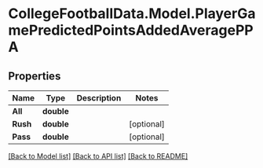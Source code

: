 # CollegeFootballData.Model.PlayerGamePredictedPointsAddedAveragePPA

## Properties

Name | Type | Description | Notes
------------ | ------------- | ------------- | -------------
**All** | **double** |  | 
**Rush** | **double** |  | [optional] 
**Pass** | **double** |  | [optional] 

[[Back to Model list]](../../README.md#documentation-for-models) [[Back to API list]](../../README.md#documentation-for-api-endpoints) [[Back to README]](../../README.md)

